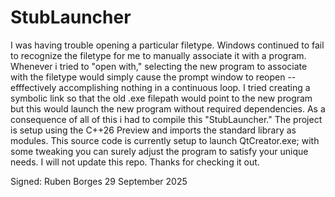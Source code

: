 # StubLauncher

I was having trouble opening a particular filetype. Windows continued to fail to recognize the filetype for me to manually associate it with a program. Whenever i tried to "open with," selecting the new program to associate with the filetype would simply cause the prompt window to reopen -- efffectively accomplishing nothing in a continuous loop. I tried creating a symbolic link so that the old .exe filepath would point to the new program but this would launch the new program without required dependencies.  As a consequence of all of this i had to compile this "StubLauncher." The project is setup using the  C++26 Preview and imports the standard library as modules. This source code is currently setup to launch QtCreator.exe; with some tweaking you can surely adjust the program to satisfy your unique needs. I will not update this repo. Thanks for checking it out.

Signed: Ruben Borges
29 September 2025
